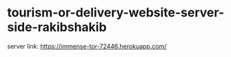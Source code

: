 # tourism-or-delivery-website-server-side-rakibshakib
server link: 
https://immense-tor-72446.herokuapp.com/